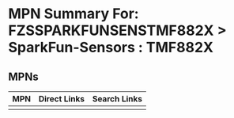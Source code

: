



# MPN Summary For: FZSSPARKFUNSENSTMF882X > SparkFun-Sensors : TMF882X

## MPNs
  

|MPN|Direct Links|Search Links|
| :--- | :--- | :--- |
||||
